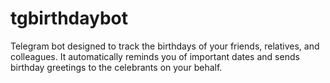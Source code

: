 # tgbirthdaybot
Telegram bot designed to track the birthdays of your friends, relatives, and colleagues. It automatically reminds you of important dates and sends birthday greetings to the celebrants on your behalf.

